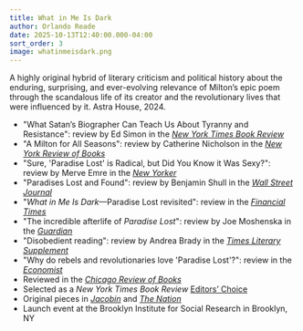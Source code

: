 ```yaml
---
title: What in Me Is Dark
author: Orlando Reade
date: 2025-10-13T12:40:00.000-04:00
sort_order: 3
image: whatinmeisdark.png
---
```

A highly original hybrid of literary criticism and political history about the enduring, surprising, and ever-evolving relevance of Milton’s epic poem through the scandalous life of its creator and the revolutionary lives that were influenced by it. Astra House, 2024.

* "What Satan’s Biographer Can Teach Us About Tyranny and Resistance": review by Ed Simon in the *[New York Times Book Review](<>)*
* "A Milton for All Seasons": review by Catherine Nicholson in the *[New York Review of Books](<>)*
* "Sure, 'Paradise Lost' is Radical, but Did You Know it Was Sexy?": review by Merve Emre in the *[New Yorker](<>)*
* "Paradises Lost and Found": review by Benjamin Shull in the *[Wall Street Journal](<>)*
* "*What in Me Is Dark*—Paradise Lost revisited": review in the *[Financial Times](<>)*
* "The incredible afterlife of *Paradise Lost*": review by Joe Moshenska in the *[Guardian](<>)*
* "Disobedient reading": review by Andrea Brady in the *[Times Literary Supplement](<>)*
* "Why do rebels and revolutionaries love 'Paradise Lost'?": review in the *[Economist](<>)*
* Reviewed in the *[Chicago Review of Books](https://chireviewofbooks.com/2024/12/20/what-in-me-is-dark/)*
* Selected as a *New York Times Book Review* [Editors’ Choice](https://www.nytimes.com/2024/12/26/books/review/new-books-recommendations.html)
* Original pieces in *[Jacobin](https://jacobin.com/2024/11/john-milton-paradise-lost-revolution)* and *[The Nation](https://www.thenation.com/article/culture/right-wing-epic-poetry/)*
* Launch event at the Brooklyn Institute for Social Research in Brooklyn, NY
